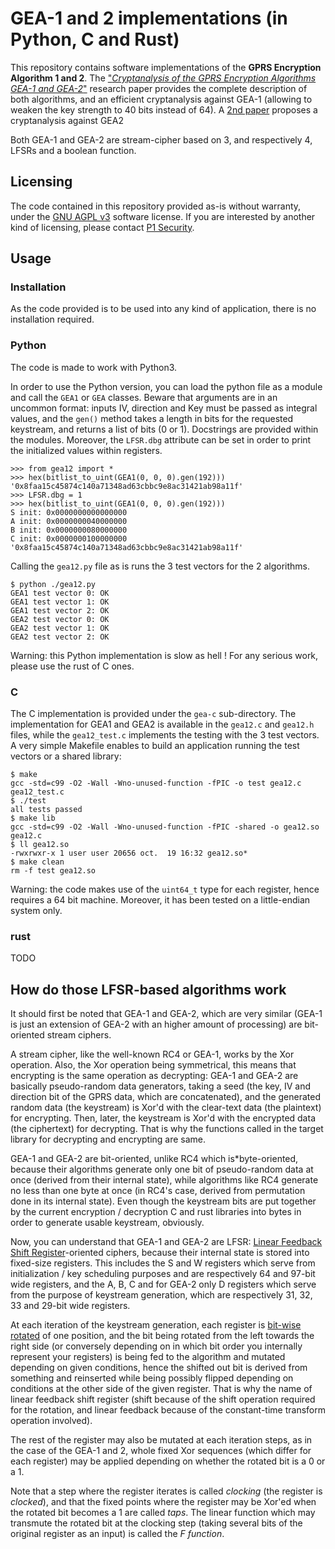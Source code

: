 # GEA-1 and 2 implementations (in Python, C and Rust)

This repository contains software implementations of the **GPRS Encryption 
Algorithm 1 and 2**. The ["*Cryptanalysis of the GPRS Encryption Algorithms GEA-1
and GEA-2*"](https://eprint.iacr.org/2021/819.pdf) research paper provides the
complete description of both algorithms, and an efficient cryptanalysis against 
GEA-1 (allowing to weaken the key strength to 40 bits instead of 64).
A [2nd paper]() proposes a cryptanalysis against GEA2

Both GEA-1 and GEA-2 are stream-cipher based on 3, and respectively 4, LFSRs and a boolean
function.


## Licensing

The code contained in this repository provided as-is without warranty, under the
[GNU AGPL v3](https://www.gnu.org/licenses/agpl-3.0.txt) software license.
If you are interested by another kind of licensing, please contact 
[P1 Security](https://www.p1sec.com/corp/contact/).


## Usage

### Installation

As the code provided is to be used into any kind of application, there is no installation required.


### Python

The code is made to work with Python3.

In order to use the Python version, you can load the python file as a module and call
the `GEA1` or `GEA` classes. Beware that arguments are in an uncommon format: inputs IV, 
direction and Key must be passed as integral values, and the `gen()` method takes a length
in bits for the requested keystream, and returns a list of bits (0 or 1). Docstrings are 
provided within the modules.
Moreover, the `LFSR.dbg` attribute can be set in order to print the initialized values
within registers.

```
>>> from gea12 import *
>>> hex(bitlist_to_uint(GEA1(0, 0, 0).gen(192)))
'0x8faa15c45874c140a71348ad63cbbc9e8ac31421ab98a11f'
>>> LFSR.dbg = 1
>>> hex(bitlist_to_uint(GEA1(0, 0, 0).gen(192)))
S init: 0x0000000000000000
A init: 0x0000000040000000
B init: 0x0000000080000000
C init: 0x0000000100000000
'0x8faa15c45874c140a71348ad63cbbc9e8ac31421ab98a11f'
```


Calling the `gea12.py` file as is runs the 3 test vectors for the 2 algorithms.
```
$ python ./gea12.py 
GEA1 test vector 0: OK
GEA1 test vector 1: OK
GEA1 test vector 2: OK
GEA2 test vector 0: OK
GEA2 test vector 1: OK
GEA2 test vector 2: OK
```

Warning: this Python implementation is slow as hell ! For any serious work, please
use the rust of C ones.


### C

The C implementation is provided under the `gea-c` sub-directory.
The implementation for GEA1 and GEA2 is available in the `gea12.c` and `gea12.h` files,
while the `gea12_test.c` implements the testing with the 3 test vectors. A very simple 
Makefile enables to build an application running the test vectors or a shared library:

```
$ make
gcc -std=c99 -O2 -Wall -Wno-unused-function -fPIC -o test gea12.c gea12_test.c 
$ ./test
all tests passed
$ make lib
gcc -std=c99 -O2 -Wall -Wno-unused-function -fPIC -shared -o gea12.so gea12.c 
$ ll gea12.so
-rwxrwxr-x 1 user user 20656 oct.  19 16:32 gea12.so*
$ make clean
rm -f test gea12.so
```

Warning: the code makes use of the `uint64_t` type for each register, hence requires
a 64 bit machine. Moreover, it has been tested on a little-endian system only.


### rust

TODO


## How do those LFSR-based algorithms work

It should first be noted that GEA-1 and GEA-2, which are very similar (GEA-1 is just 
an extension of GEA-2 with an higher amount of processing) are bit-oriented stream ciphers.

A stream cipher, like the well-known RC4 or GEA-1, works by the Xor operation. 
Also, the Xor operation being symmetrical, this means that encrypting is the same 
operation as decrypting: GEA-1 and GEA-2 are basically pseudo-random data generators, 
taking a seed (the key, IV and direction bit of the GPRS data, which are concatenated), 
and the generated random data (the keystream) is Xor'd with the clear-text data (the plaintext) 
for encrypting. Then, later, the keystream is Xor'd with the encrypted data (the ciphertext) 
for decrypting. That is why the functions called in the target library for decrypting 
and encrypting are same.

GEA-1 and GEA-2 are bit-oriented, unlike RC4 which is*byte-oriented, because their 
algorithms generate only one bit of pseudo-random data at once (derived from their internal state), 
while algorithms like RC4 generate no less than one byte at once (in RC4's case, derived 
from permutation done in its internal state). Even though the keystream bits are put 
together by the current encryption / decryption C and rust libraries into bytes in order to 
generate usable keystream, obviously.

Now, you can understand that GEA-1 and GEA-2 are LFSR: 
[Linear Feedback Shift Register](https://en.wikipedia.org/wiki/Linear-feedback_shift_register)-oriented ciphers, 
because their internal state is stored into fixed-size registers. This includes the S and W 
registers which serve from initialization / key scheduling purposes and are respectively 
64 and 97-bit wide registers, and the A, B, C and for GEA-2 only D registers which serve 
from the purpose of keystream generation, which are respectively 31, 32, 33 and 29-bit wide 
registers.

At each iteration of the keystream generation, each register is 
[bit-wise rotated](https://en.wikipedia.org/wiki/Circular_shift)  of one position, and the bit being rotated from 
the left towards the right side (or conversely depending on in which bit order you internally 
represent your registers) is being fed to the algorithm and mutated depending on given conditions, 
hence the shifted out bit is derived from something and reinserted while being possibly 
flipped depending on conditions at the other side of the given register. That is why 
the name of linear feedback shift register (shift because of the shift operation required 
for the rotation, and linear feedback because of the constant-time transform operation involved).

The rest of the register may also be mutated at each iteration steps, as in the case of the GEA-1 and 2, 
whole fixed Xor sequences (which differ for each register) may be applied depending on whether 
the rotated bit is a 0 or a 1.

Note that a step where the register iterates is called *clocking* (the register is *clocked*), 
and that the fixed points where the register may be Xor'ed when the rotated bit becomes a 1 are called *taps*.
The linear function which may transmute the rotated bit at the clocking step (taking several bits 
of the original register as an input) is called the *F function*.

